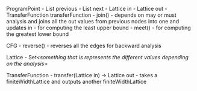 ProgramPoint
    - List<ProgramPoint> previous
    - List<ProgramPoint> next
    - Lattice in
    - Lattice out
    - TransferFunction transferFunction
    - join()
        - depends on may or must analysis and joins all the out values from previous nodes into one and updates in
        - for computing the least upper bound
    - meet()
        - for computing the greatest lower bound

CFG
    - reverse()
        - reverses all the edges for backward analysis

Lattice
    - Set<*something that is represents the different values depending on the analysis*>
    
TransferFunction
    - transfer(Lattice in) -> Lattice out
        - takes a finiteWidthLattice and outputs another finiteWidthLattice